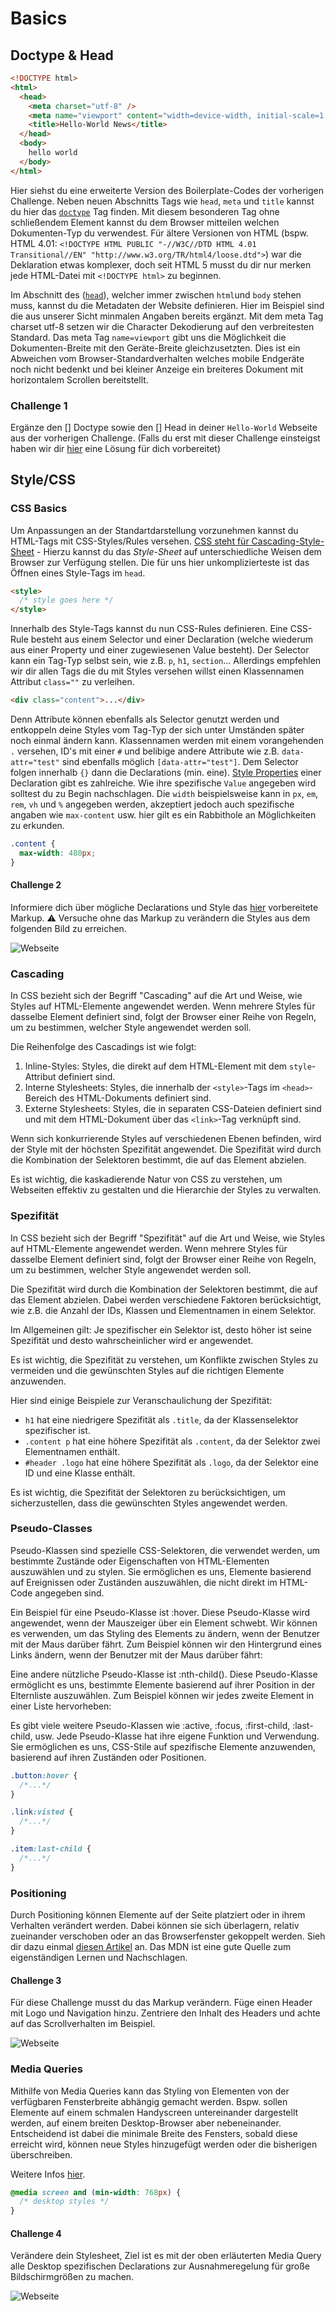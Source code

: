 # Basics

## Doctype & Head

```html
<!DOCTYPE html>
<html>
  <head>
    <meta charset="utf-8" />
    <meta name="viewport" content="width=device-width, initial-scale=1.0" />
    <title>Hello-World News</title>
  </head>
  <body>
    hello world
  </body>
</html>
```

Hier siehst du eine erweiterte Version des Boilerplate-Codes der vorherigen Challenge. Neben neuen Abschnitts Tags wie `head`, `meta` und `title` kannst du hier das [`doctype`](https://www.w3schools.com/TAgs/tag_doctype.asp) Tag finden. Mit diesem besonderen Tag ohne schließendem Element kannst du dem Browser mitteilen welchen Dokumenten-Typ du verwendest. Für ältere Versionen von HTML (bspw. HTML 4.01: `<!DOCTYPE HTML PUBLIC "-//W3C//DTD HTML 4.01 Transitional//EN" "http://www.w3.org/TR/html4/loose.dtd">`) war die Deklaration etwas komplexer, doch seit HTML 5 musst du dir nur merken jede HTML-Datei mit `<!DOCTYPE html>` zu beginnen.

Im Abschnitt des ([`head`](https://www.w3schools.com/TAgs/tag_head.asp)), welcher immer zwischen `html`und `body` stehen muss, kannst du die Metadaten der Website definieren. Hier im Beispiel sind die aus unserer Sicht minmalen Angaben bereits ergänzt.
Mit dem meta Tag charset utf-8 setzen wir die Character Dekodierung auf den verbreitesten Standard.
Das meta Tag `name=viewport` gibt uns die Möglichkeit die Dokumenten-Breite mit den Geräte-Breite gleichzusetzten. Dies ist ein Abweichen vom Browser-Standardverhalten welches mobile Endgeräte noch nicht bedenkt und bei kleiner Anzeige ein breiteres Dokument mit horizontalem Scrollen bereitstellt.

### Challenge 1

Ergänze den [] Doctype sowie den [] Head in deiner `Hello-World` Webseite aus der vorherigen Challenge. (Falls du erst mit dieser Challenge einsteigst haben wir dir [hier](index.html) eine Lösung für dich vorbereitet)

## Style/CSS

### CSS Basics

Um Anpassungen an der Standartdarstellung vorzunehmen kannst du HTML-Tags mit CSS-Styles/Rules versehen. [CSS steht für Cascading-Style-Sheet](https://developer.mozilla.org/en-US/docs/Glossary/CSS) - Hierzu kannst du das _Style-Sheet_ auf unterschiedliche Weisen dem Browser zur Verfügung stellen. Die für uns hier unkomplizierteste ist das Öffnen eines Style-Tags im `head`.

```html
<style>
  /* style goes here */
</style>
```

Innerhalb des Style-Tags kannst du nun CSS-Rules definieren. Eine CSS-Rule besteht aus einem Selector und einer Declaration (welche wiederum aus einer Property und einer zugewiesenen Value besteht). Der Selector kann ein Tag-Typ selbst sein, wie z.B. `p`, `h1`, `section`... Allerdings empfehlen wir dir allen Tags die du mit Styles versehen willst einen Klassennamen Attribut `class=""` zu verleihen.

```html
<div class="content">...</div>
```

Denn Attribute können ebenfalls als Selector genutzt werden und entkoppeln deine Styles vom Tag-Typ der sich unter Umständen später noch einmal ändern kann. Klassennamen werden mit einem vorangehenden `.` versehen, ID's mit einer `#` und belibige andere Attribute wie z.B. `data-attr="test"` sind ebenfalls möglich `[data-attr="test"]`. Dem Selector folgen innerhalb `{}` dann die Declarations (min. eine). [Style Properties](https://developer.mozilla.org/en-US/docs/Web/CSS/Reference#index) einer Declaration gibt es zahlreiche. Wie ihre spezifische `Value` angegeben wird solltest du zu Begin nachschlagen. Die `width` beispielsweise kann in `px`, `em`, `rem`, `vh` und `%` angegeben werden, akzeptiert jedoch auch spezifische angaben wie `max-content` usw. hier gilt es ein Rabbithole an Möglichkeiten zu erkunden.

```css
.content {
  max-width: 480px;
}
```

#### Challenge 2

Informiere dich über mögliche Declarations und Style das [hier](index.html) vorbereitete Markup. ⚠️ Versuche ohne das Markup zu verändern die Styles aus dem folgenden Bild zu erreichen.

![Webseite](website-styled.png "Hello-World Webseite")

### Cascading

In CSS bezieht sich der Begriff "Cascading" auf die Art und Weise, wie Styles auf HTML-Elemente angewendet werden. Wenn mehrere Styles für dasselbe Element definiert sind, folgt der Browser einer Reihe von Regeln, um zu bestimmen, welcher Style angewendet werden soll.

Die Reihenfolge des Cascadings ist wie folgt:

1. Inline-Styles: Styles, die direkt auf dem HTML-Element mit dem `style`-Attribut definiert sind.
2. Interne Stylesheets: Styles, die innerhalb der `<style>`-Tags im `<head>`-Bereich des HTML-Dokuments definiert sind.
3. Externe Stylesheets: Styles, die in separaten CSS-Dateien definiert sind und mit dem HTML-Dokument über das `<link>`-Tag verknüpft sind.

Wenn sich konkurrierende Styles auf verschiedenen Ebenen befinden, wird der Style mit der höchsten Spezifität angewendet. Die Spezifität wird durch die Kombination der Selektoren bestimmt, die auf das Element abzielen.

Es ist wichtig, die kaskadierende Natur von CSS zu verstehen, um Webseiten effektiv zu gestalten und die Hierarchie der Styles zu verwalten.

### Spezifität

In CSS bezieht sich der Begriff "Spezifität" auf die Art und Weise, wie Styles auf HTML-Elemente angewendet werden. Wenn mehrere Styles für dasselbe Element definiert sind, folgt der Browser einer Reihe von Regeln, um zu bestimmen, welcher Style angewendet werden soll.

Die Spezifität wird durch die Kombination der Selektoren bestimmt, die auf das Element abzielen. Dabei werden verschiedene Faktoren berücksichtigt, wie z.B. die Anzahl der IDs, Klassen und Elementnamen in einem Selektor.

Im Allgemeinen gilt: Je spezifischer ein Selektor ist, desto höher ist seine Spezifität und desto wahrscheinlicher wird er angewendet.

Es ist wichtig, die Spezifität zu verstehen, um Konflikte zwischen Styles zu vermeiden und die gewünschten Styles auf die richtigen Elemente anzuwenden.

Hier sind einige Beispiele zur Veranschaulichung der Spezifität:

- `h1` hat eine niedrigere Spezifität als `.title`, da der Klassenselektor spezifischer ist.
- `.content p` hat eine höhere Spezifität als `.content`, da der Selektor zwei Elementnamen enthält.
- `#header .logo` hat eine höhere Spezifität als `.logo`, da der Selektor eine ID und eine Klasse enthält.

Es ist wichtig, die Spezifität der Selektoren zu berücksichtigen, um sicherzustellen, dass die gewünschten Styles angewendet werden.

### Pseudo-Classes

Pseudo-Klassen sind spezielle CSS-Selektoren, die verwendet werden, um bestimmte Zustände oder Eigenschaften von HTML-Elementen auszuwählen und zu stylen. Sie ermöglichen es uns, Elemente basierend auf Ereignissen oder Zuständen auszuwählen, die nicht direkt im HTML-Code angegeben sind.

Ein Beispiel für eine Pseudo-Klasse ist :hover. Diese Pseudo-Klasse wird angewendet, wenn der Mauszeiger über ein Element schwebt. Wir können es verwenden, um das Styling des Elements zu ändern, wenn der Benutzer mit der Maus darüber fährt. Zum Beispiel können wir den Hintergrund eines Links ändern, wenn der Benutzer mit der Maus darüber fährt:

Eine andere nützliche Pseudo-Klasse ist :nth-child(). Diese Pseudo-Klasse ermöglicht es uns, bestimmte Elemente basierend auf ihrer Position in der Elternliste auszuwählen. Zum Beispiel können wir jedes zweite Element in einer Liste hervorheben:

Es gibt viele weitere Pseudo-Klassen wie :active, :focus, :first-child, :last-child, usw. Jede Pseudo-Klasse hat ihre eigene Funktion und Verwendung. Sie ermöglichen es uns, CSS-Stile auf spezifische Elemente anzuwenden, basierend auf ihren Zuständen oder Positionen.

```css
.button:hover {
  /*...*/
}

.link:visted {
  /*...*/
}

.item:last-child {
  /*...*/
}
```

### Positioning

Durch Positioning können Elemente auf der Seite platziert oder in ihrem Verhalten verändert werden.
Dabei können sie sich überlagern, relativ zueinander verschoben oder an das Browserfenster gekoppelt werden.
Sieh dir dazu einmal [diesen Artikel](https://developer.mozilla.org/en-US/docs/Learn/CSS/CSS_layout/Positioning) an. Das MDN ist eine gute Quelle zum eigenständigen Lernen und Nachschlagen.

#### Challenge 3

Für diese Challenge musst du das Markup verändern. Füge einen Header mit Logo und Navigation hinzu. Zentriere den Inhalt des Headers und achte auf das Scrollverhalten im Beispiel.

![Webseite](website-styled-scrolling.gif "Hello-World Webseite")

### Media Queries

Mithilfe von Media Queries kann das Styling von Elementen von der verfügbaren Fensterbreite abhängig gemacht werden.
Bspw. sollen Elemente auf einem schmalen Handyscreen untereinander dargestellt werden, auf einem breiten Desktop-Browser aber nebeneinander.
Entscheidend ist dabei die minimale Breite des Fensters, sobald diese erreicht wird, können neue Styles hinzugefügt werden oder die bisherigen überschreiben.

Weitere Infos [hier](https://developer.mozilla.org/en-US/docs/Learn/CSS/CSS_layout/Media_queries).

```css
@media screen and (min-width: 768px) {
  /* desktop styles */
}
```

#### Challenge 4

Verändere dein Stylesheet, Ziel ist es mit der oben erläuterten Media Query alle Desktop spezifischen Declarations zur Ausnahmeregelung für große Bildschirmgrößen zu machen.

![Webseite](website-mobile.gif "Hello-World Webseite")
